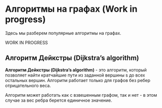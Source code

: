 # Алгоритмы на графах (Work in progress)

Здесь мы разберем популярные алгоритмы на графах.

WORK IN PROGRESS

## Алгоритм Дейкстры (Dijkstra’s algorithm)

**Алгоритм Дейкстры (Dijkstra’s algorithm)** - это алгоритм, который позволяет найти кратчайшие пути из заданной вершины s до всех остальных вершин. Алгоритм работает только для графов без ребер отрицательного веса. 

Алгоритм может работать как с взвешенным графом, так и нет - в этом случае за вес ребра берется единичное значение.

